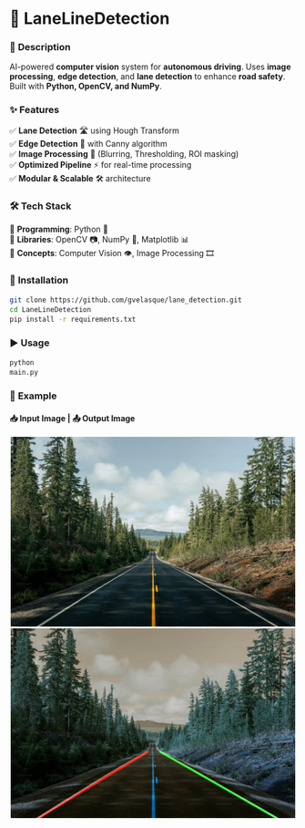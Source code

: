# 🚦 **LaneLineDetection**

### 📝 **Description**

AI-powered **computer vision** system for **autonomous driving**. Uses **image
processing**, **edge detection**, and **lane detection** to enhance **road
safety**. Built with **Python, OpenCV, and NumPy**.

### ✨ **Features**

✅ **Lane Detection** 🛣️ using Hough Transform  
✅ **Edge Detection** 📏 with Canny algorithm  
✅ **Image Processing** 🎨 (Blurring, Thresholding, ROI masking)  
✅ **Optimized Pipeline** ⚡ for real-time processing  
✅ **Modular & Scalable** 🛠️ architecture

### 🛠️ **Tech Stack**

🔹 **Programming**: Python 🐍  
🔹 **Libraries**: OpenCV 📷, NumPy 🔢, Matplotlib 📊  
🔹 **Concepts**: Computer Vision 👁️, Image Processing
🎞️  <!-- Machine Learning 🤖 -->

### 🚀 **Installation**

```bash
git clone https://github.com/gvelasque/lane_detection.git
cd LaneLineDetection
pip install -r requirements.txt
```

### ▶️ **Usage**

```python
python
main.py
```

### 🎯 **Example**
#### 📥 Input Image | 📤 Output Image
<p align="center">
    <img src="data/input/test_route.jpeg" width="500">
    <img src="data/output/processed_images.jpeg" width="500">
</p>
